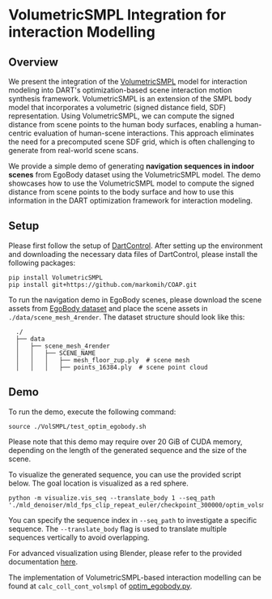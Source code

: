 # VolumetricSMPL Integration for interaction Modelling
## Overview
We present the integration of the [VolumetricSMPL](https://github.com/markomih/VolumetricSMPL) model for interaction modeling into DART's optimization-based scene interaction motion synthesis framework.
VolumetricSMPL is an extension of the SMPL body model that incorporates a volumetric (signed distance field, SDF) representation.
Using VolumetricSMPL, we can compute the signed distance from scene points to the human body surfaces, enabling a human-centric evaluation of human-scene interactions. This approach eliminates the need for a precomputed scene SDF grid, which is often challenging to generate from real-world scene scans.

We provide a simple demo of generating **navigation sequences in indoor scenes** from EgoBody dataset using the VolumetricSMPL model. 
The demo showcases how to use the VolumetricSMPL model to compute the signed distance from scene points to the body surface and how to use this information in the DART optimization framework for interaction modeling.

## Setup
Please first follow the setup of [DartControl](https://github.com/zkf1997/DART?tab=readme-ov-file#getting-started). After setting up the environment and downloading the necessary data files of DartControl, please install the following packages:
```
pip install VolumetricSMPL
pip install git+https://github.com/markomih/COAP.git
```

To run the navigation demo in EgoBody scenes, please download the scene assets from [EgoBody dataset](https://egobody.ethz.ch/data/dataset/scene_mesh_4render_dart.zip) and place the scene assets in `./data/scene_mesh_4render`. The dataset structure should look like this:
    
```
  ./
  ├── data
  │   ├── scene_mesh_4render
  │   │   ├── SCENE_NAME
  │   │   │   ├── mesh_floor_zup.ply  # scene mesh
  │   │   │   ├── points_16384.ply  # scene point cloud
```

## Demo

To run the demo, execute the following command:
```
source ./VolSMPL/test_optim_egobody.sh
```
Please note that this demo may require over 20 GiB of CUDA memory, depending on the length of the generated sequence and the size of the scene.

To visualize the generated sequence, you can use the provided script below. The goal location is visualized as a red sphere. 
```
python -m visualize.vis_seq --translate_body 1 --seq_path './mld_denoiser/mld_fps_clip_repeat_euler/checkpoint_300000/optim_volsmpl/cnb_dlab_0215_walk_use_pred_joints_ddim10_guidance5.0_seed0_lr0.05_coll1.0_contact0.0_jerk0.1/sample*.pkl'
```
You can specify the sequence index in `--seq_path` to investigate a specific sequence. The `--translate_body` flag is used to translate multiple sequences vertically to avoid overlapping.

For advanced visualization using Blender, please refer to the provided documentation [here](https://github.com/zkf1997/DART?tab=readme-ov-file#blender-visualization).

The implementation of VolumetricSMPL-based interaction modelling can be found at `calc_coll_cont_volsmpl` of [optim_egobody.py](./optim_egobody.py).